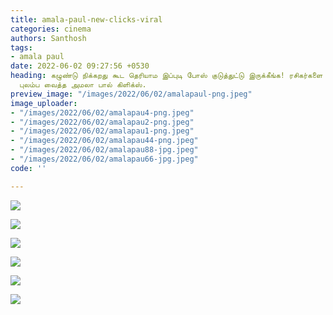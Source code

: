 ```yaml
---
title: amala-paul-new-clicks-viral
categories: cinema
authors: Santhosh
tags:
- amala paul
date: 2022-06-02 09:27:56 +0530
heading: கழுண்டு நிக்கறது கூட தெரியாம இப்புடி போஸ் குடுத்துட்டு இருக்கீங்க! ரசிகர்களை
  புலம்ப வைத்த அமலா பால் கிளிக்ஸ்.
preview_image: "/images/2022/06/02/amalapaul-png.jpeg"
image_uploader:
- "/images/2022/06/02/amalapau4-png.jpeg"
- "/images/2022/06/02/amalapau2-png.jpeg"
- "/images/2022/06/02/amalapau1-png.jpeg"
- "/images/2022/06/02/amalapau44-png.jpeg"
- "/images/2022/06/02/amalapau88-jpg.jpeg"
- "/images/2022/06/02/amalapau66-jpg.jpeg"
code: ''

---
```

![](/images/2022/06/02/amalapau4-png.jpeg)

![](/images/2022/06/02/amalapau1-png.jpeg)

![](/images/2022/06/02/amalapau2-png.jpeg)

![](/images/2022/06/02/amalapau44-png.jpeg)

![](/images/2022/06/02/amalapau66-jpg.jpeg)

![](/images/2022/06/02/amalapau88-jpg.jpeg)
